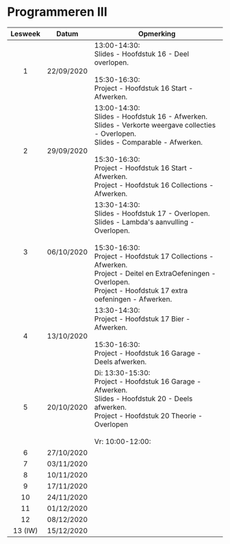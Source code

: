 # Programmeren III




| Lesweek |   Datum    | Opmerking                                                    |
| :-----: | :--------: | ------------------------------------------------------------ |
|    1    | 22/09/2020 | 13:00-14:30: <br>Slides - Hoofdstuk 16 - Deel overlopen.<br><br>15:30-16:30: <br>Project - Hoofdstuk 16 Start - Afwerken. |
|    2    | 29/09/2020 | 13:00-14:30: <br>Slides - Hoofdstuk 16 - Afwerken. <br>Slides - Verkorte weergave collecties - Overlopen.<br>Slides - Comparable - Afwerken.<br><br>15:30-16:30: <br>Project - Hoofdstuk 16 Start - Afwerken.<br>Project - Hoofdstuk 16 Collections - Afwerken. |
|    3    | 06/10/2020 | 13:30-14:30: <br>Slides - Hoofdstuk 17 - Overlopen.<br>Slides - Lambda's aanvulling - Overlopen.<br /><br>15:30-16:30: <br>Project - Hoofdstuk 17 Collections - Afwerken.  <br>Project - Deitel en ExtraOefeningen - Overlopen. <br>Project - Hoofdstuk 17 extra oefeningen - Afwerken. |
|    4    | 13/10/2020 | 13:30-14:30: <br/>Project - Hoofdstuk 17 Bier -  Afwerken.<br/><br>15:30-16:30: <br/>Project - Hoofdstuk 16 Garage - Deels afwerken. |
|    5    | 20/10/2020 | Di: 13:30-15:30:<br>Project - Hoofdstuk 16 Garage - Afwerken.<br>Slides - Hoofdstuk 20 - Deels afwerken.<br>Project - Hoofdstuk 20 Theorie - Overlopen<br><br>Vr: 10:00-12:00:<br> |
|    6    | 27/10/2020 |                                                              |
|    7    | 03/11/2020 |                                                              |
|    8    | 10/11/2020 |                                                              |
|    9    | 17/11/2020 |                                                              |
|   10    | 24/11/2020 |                                                              |
|   11    | 01/12/2020 |                                                              |
|   12    | 08/12/2020 |                                                              |
| 13 (IW) | 15/12/2020 |                                                              |





